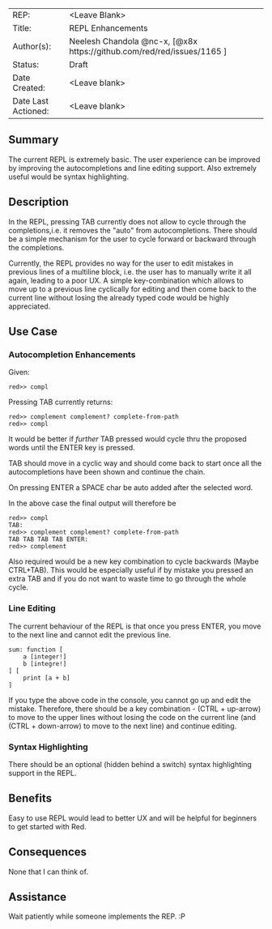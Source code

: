 <table>
  <tr>
    <td>REP:</td>
    <td>&lt;Leave Blank&gt;</td>
  </tr>
  <tr>
    <td>Title:</td>
    <td>REPL Enhancements</td>
  </tr>
  <tr>
    <td>Author(s):</td>
    <td>Neelesh Chandola @nc-x, [@x8x https://github.com/red/red/issues/1165 ]</td>
  </tr>
  <tr>
    <td>Status:</td>
    <td>Draft</td>
  </tr>
  <tr>
    <td>Date Created:</td>
    <td>&lt;Leave blank&gt;</td>
  </tr>
  <tr>
    <td>Date Last Actioned:</td>
    <td>&lt;Leave blank&gt;</td>
  </tr>
</table>

## Summary

The current REPL is extremely basic. The user experience can be improved by improving the autocompletions and line editing support. Also extremely useful would be syntax highlighting.

## Description

In the REPL, pressing TAB currently does not allow to cycle through the completions,i.e. it removes the "auto" from autocompletions. There should be a simple mechanism for the user to cycle forward or backward through the completions.

Currently, the REPL provides no way for the user to edit mistakes in previous lines of a multiline block, i.e. the user has to manually write it all again, leading to a poor UX. A simple key-combination which allows to move up to a previous line cyclically for editing and then come back to the current line without losing the already typed code would be highly appreciated.

## Use Case 

### Autocompletion Enhancements

Given:

```red>> compl```

Pressing TAB currently returns:

```
red>> complement complement? complete-from-path 
red>> compl
```

It would be better if *further* TAB pressed would cycle thru the proposed words until the ENTER key is pressed.

TAB should move in a cyclic way and should come back to start once all the autocompletions have been shown and continue the chain.

On pressing ENTER a SPACE char be auto added after the selected word.

In the above case the final output will therefore be 

```
red>> compl
TAB:
red>> complement complement? complete-from-path 
TAB TAB TAB TAB ENTER:
red>> complement 
```

Also required would be a new key combination to cycle backwards (Maybe CTRL+TAB). This would be especially useful if by mistake you pressed an extra TAB and if you do not want to waste time to go through the whole cycle.

### Line Editing 

The current behaviour of the REPL is that once you press ENTER, you move to the next line and cannot edit the previous line.

```
sum: function [
    a [integer!]
    b [integre!]
] [
    print [a + b]
]
```

If you type the above code in the console, you cannot go up and edit the mistake.
Therefore, there should be a key combination - (CTRL + up-arrow) to move to the upper lines without losing the code on the current line (and (CTRL + down-arrow) to move to the next line) and continue editing.

### Syntax Highlighting

There should be an optional (hidden behind a switch) syntax highlighting support in the REPL.

## Benefits

Easy to use REPL would lead to better UX and will be helpful for beginners to get started with Red.

## Consequences

None that I can think of.

## Assistance

Wait patiently while someone implements the REP. :P